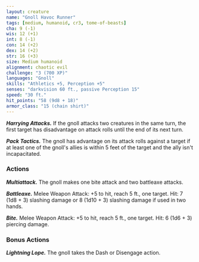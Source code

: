 ```yaml
---
layout: creature
name: "Gnoll Havoc Runner"
tags: [medium, humanoid, cr3, tome-of-beasts]
cha: 9 (-1)
wis: 12 (+1)
int: 8 (-1)
con: 14 (+2)
dex: 14 (+2)
str: 16 (+3)
size: Medium humanoid
alignment: chaotic evil
challenge: "3 (700 XP)"
languages: "Gnoll"
skills: "Athletics +5, Perception +5"
senses: "darkvision 60 ft., passive Perception 15"
speed: "30 ft."
hit_points: "58 (9d8 + 18)"
armor_class: "15 (chain shirt)"
---
```


***Harrying Attacks.*** If the gnoll attacks two creatures in the same turn, the first target has disadvantage on attack rolls until the end of its next turn.

***Pack Tactics.*** The gnoll has advantage on its attack rolls against a target if at least one of the gnoll's allies is within 5 feet of the target and the ally isn't incapacitated.

### Actions

***Multiattack.*** The gnoll makes one bite attack and two battleaxe attacks.

***Battleaxe.*** Melee Weapon Attack: +5 to hit, reach 5 ft., one target. Hit: 7 (1d8 + 3) slashing damage or 8 (1d10 + 3) slashing damage if used in two hands.

***Bite.*** Melee Weapon Attack: +5 to hit, reach 5 ft., one target. Hit: 6 (1d6 + 3) piercing damage.

### Bonus Actions

***Lightning Lope.*** The gnoll takes the Dash or Disengage action.
